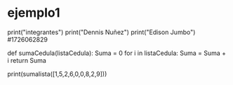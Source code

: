 ﻿# ejemplo1

print("integrantes")
print("Dennis Nuñez")
print("Edison Jumbo")
#1726062829

def sumaCedula(listaCedula):
    Suma = 0
    for i in listaCedula:
        Suma = Suma + i
    return Suma

print(sumalista([1,5,2,6,0,0,8,2,9]))
